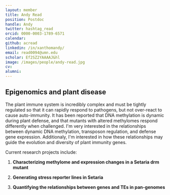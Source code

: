 ```yaml
---
layout: member
title: Andy Read
position: Postdoc
handle: Andy
twitter: hashtag_read
orcid: 0000-0003-1789-6571
calendar: 
github: acread
linkedin: /in/xanthomandy/
email: read0094@umn.edu
scholar: Ef2SZ2YAAAAJ&hl
image: /images/people/andy-read.jpg
cv: 
alumni:
---
```


## Epigenomics and plant disease
The plant immune system is incredibly complex and must be tightly regulated so that it can rapidly respond to pathogens, but not over-react to cause auto-immunity. It has been reported that DNA methylation is dynamic during plant defense, and that mutants with altered methylomes respond differently when challenged. I'm very interested in the relationships between dynamic DNA methylation, transposon regulation, and defense gene expression. Additionaly, I'm interested in how these relationships may guide the evolution and diversity of plant immunity genes. 

Current research projects include:

 1. **Characterizing methylome and expression changes in a Setaria drm mutant**
 
 2. **Generating stress reporter lines in Setaria**
 
 3. **Quantifying the relationships between genes and TEs in pan-genomes**


